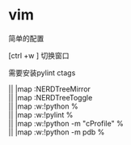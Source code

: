 vim
===

简单的配置

[ctrl +w ] 切换窗口

需要安装pylint
ctags

||     <F3>                   |map <F3> :NERDTreeMirror<CR>                                            
||     <F3>                   |map <F3> :NERDTreeToggle<CR>                                            
||     <F5>                   |map <F5> :w<cr>:!python %<cr>                                           
||     <F6>                   |map <F6> :w<cr>:!pylint %<cr>                                           
||     <F7>                   |map <F7> :w<cr>:!python -m "cProfile" %<cr>                             
||     <F8>                   |map <F8> :w<cr>:!python -m pdb %<cr>   
